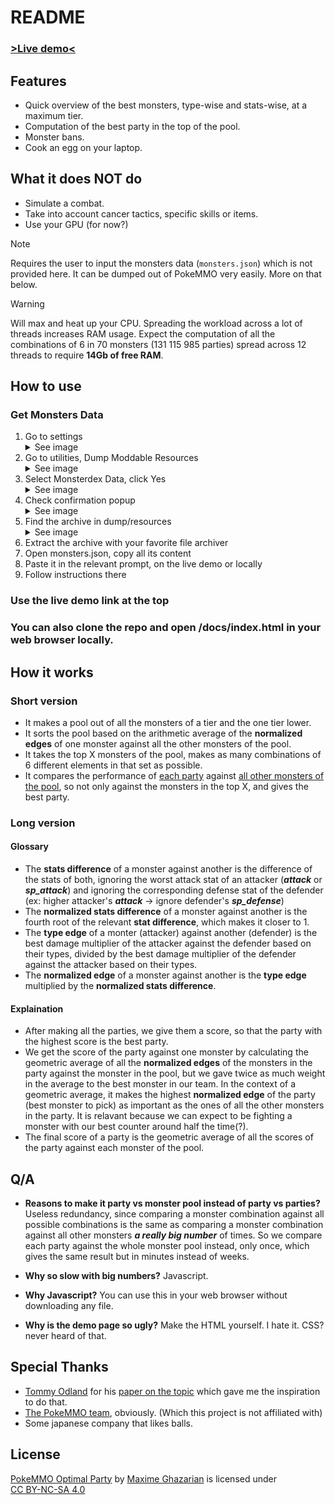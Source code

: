 # README

### <a href="https://surfingnet.github.io/PokeMMO-Optimal-Party/" target="_blank">>Live demo<</a>

## Features
- Quick overview of the best monsters, type-wise and stats-wise, at a maximum tier.
- Computation of the best party in the top of the pool.
- Monster bans.
- Cook an egg on your laptop.

## What it does NOT do
- Simulate a combat.
- Take into account cancer tactics, specific skills or items.
- Use your GPU (for now?)

> [!NOTE]
>
> Requires the user to input the monsters data (`monsters.json`)
> which is not provided here.
> It can be dumped out of PokeMMO very easily.
> More on that below.

> [!WARNING]
>
> Will max and heat up your CPU.
> Spreading the workload across a lot of threads increases RAM usage.
> Expect the computation of all the combinations of 6 in 70 monsters (131 115 985 parties) spread across 12 threads to require **14Gb of free RAM**.

## How to use

### Get Monsters Data

1. Go to settings
   <details>
     <summary>See image</summary>
     <img src="assets/1_settings.png" alt="Go to settings" width="400" />
   </details>
2. Go to utilities, Dump Moddable Resources
   <details>
     <summary>See image</summary>
     <img src="assets/2_dump.png" alt="Go to utilities, Dump Moddable Resources" width="400" />
   </details>
3. Select Monsterdex Data, click Yes
   <details>
     <summary>See image</summary>
     <img src="assets/3_monsterdex_data.png" alt="Select Monsterdex Data, click Yes" width="400" />
   </details>
4. Check confirmation popup
   <details>
     <summary>See image</summary>
     <img src="assets/4_confirm_dump.png" alt="Check confirmation popup" width="400" />
   </details>
5. Find the archive in dump/resources
   <details>
     <summary>See image</summary>
     <img src="assets/5_monsterjson.png" alt="Find the archive in dump/resources" width="400" />
   </details>
6. Extract the archive with your favorite file archiver
7. Open monsters.json, copy all its content
8. Paste it in the relevant prompt, on the live demo or locally
9. Follow instructions there

### Use the live demo link at the top
### You can also clone the repo and open /docs/index.html in your web browser locally.

## How it works

### Short version

- It makes a pool out of all the monsters of a tier and the one tier lower.
- It sorts the pool based on the arithmetic average of the **normalized edges** of one monster against all the other monsters of the pool.
- It takes the top X monsters of the pool, makes as many combinations of 6 different elements in that set as possible.
- It compares the performance of <u>each party</u> against <u>all other monsters of the pool</u>, so not only against the monsters in the top X, and gives the best party.

### Long version

#### Glossary

- The **stats difference** of a monster against another is the difference of the stats of both, ignoring the worst attack stat of an attacker (***attack*** or ***sp_attack***) and ignoring the corresponding defense stat of the defender (ex: higher attacker's ***attack*** -> ignore defender's ***sp_defense***)
- The **normalized stats difference** of a monster against another is the fourth root of the relevant **stat difference**, which makes it closer to 1.
- The **type edge** of a monter (attacker) against another (defender) is the best damage multiplier of the attacker against the defender based on their types, divided by the best damage multiplier of the defender against the attacker based on their types.
- The **normalized edge** of a monster against another is the **type edge** multiplied by the **normalized stats difference**.

#### Explaination

- After making all the parties, we give them a score, so that the party with the highest score is the best party.
- We get the score of the party against one monster by calculating the geometric average of all the **normalized edges** of the monsters in the party against the monster in the pool, but we gave twice as much weight in the average to the best monster in our team. In the context of a geometric average, it makes the highest **normalized edge** of the party (best monster to pick) as important as the ones of all the other monsters in the party. It is relavant because we can expect to be fighting a monster with our best counter around half the time(?).
- The final score of a party is the geometric average of all the scores of the party against each monster of the pool.

## Q/A

- **Reasons to make it party vs monster pool instead of party vs parties?**
Useless redundancy, since comparing a monster combination against all possible combinations is the same as comparing a monster combination against all other monsters ***a really big number*** of times. So we compare each party against the whole monster pool instead, only once, which gives the same result but in minutes instead of weeks.

- **Why so slow with big numbers?**
Javascript.

- **Why Javascript?**
You can use this in your web browser without downloading any file.

- **Why is the demo page so ugly?**
Make the HTML yourself. I hate it.
CSS? never heard of that.

## Special Thanks

- [Tommy Odland](https://github.com/tommyod) for his [paper on the topic](https://tommyodland.com/articles/2021/the-best-pokemon-party/) which gave me the inspiration to do that.
- [The PokeMMO team](https://pokemmo.com), obviously. (Which this project is not affiliated with)
- Some japanese company that likes balls.
  
## License
 <p xmlns:cc="http://creativecommons.org/ns#" xmlns:dct="http://purl.org/dc/terms/"><a property="dct:title" rel="cc:attributionURL" href="https://github.com/Surfingnet/PokeMMO-Optimal-Party">PokeMMO Optimal Party</a> by <a rel="cc:attributionURL dct:creator" property="cc:attributionName" href="https://github.com/Surfingnet">Maxime Ghazarian</a> is licensed under <a href="https://creativecommons.org/licenses/by-nc-sa/4.0/?ref=chooser-v1" target="_blank" rel="license noopener noreferrer" style="display:inline-block;">CC BY-NC-SA 4.0<img style="height:22px!important;margin-left:3px;vertical-align:text-bottom;" src="https://mirrors.creativecommons.org/presskit/icons/cc.svg?ref=chooser-v1" alt=""><img style="height:22px!important;margin-left:3px;vertical-align:text-bottom;" src="https://mirrors.creativecommons.org/presskit/icons/by.svg?ref=chooser-v1" alt=""><img style="height:22px!important;margin-left:3px;vertical-align:text-bottom;" src="https://mirrors.creativecommons.org/presskit/icons/nc.svg?ref=chooser-v1" alt=""><img style="height:22px!important;margin-left:3px;vertical-align:text-bottom;" src="https://mirrors.creativecommons.org/presskit/icons/sa.svg?ref=chooser-v1" alt=""></a></p> 
